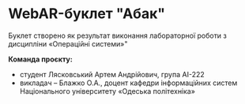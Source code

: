 # WebAR-буклет "Абак"

Буклет створено як результат виконання лабораторної роботи з дисципліни «Операційні системи»"

**Команда проєкту:** 
+ студент Лясковський Артем Андрійович, група АІ-222 
+ викладач – Блажко О.А., доцент кафедри інформаційних систем Національного
університету «Одеська політехніка»
